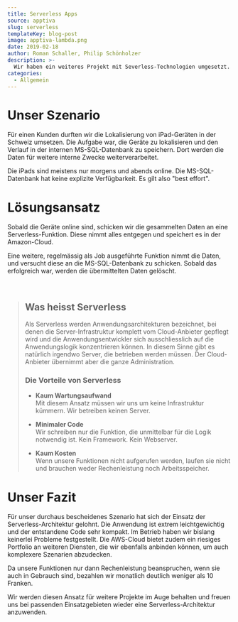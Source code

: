 ```yaml
---
title: Serverless Apps
source: apptiva
slug: serverless
templateKey: blog-post
image: apptiva-lambda.png
date: 2019-02-18
author: Roman Schaller, Philip Schönholzer
description: >-
  Wir haben ein weiteres Projekt mit Severless-Technologien umgesetzt. Folgende Erfahrungen haben wir damit gesammelt.
categories:
  - Allgemein
---
```


# Unser Szenario

Für einen Kunden durften wir die Lokalisierung von iPad-Geräten in der Schweiz umsetzen. Die Aufgabe war, die Geräte zu lokalisieren und den Verlauf in der internen MS-SQL-Datenbank zu speichern. Dort werden die Daten für weitere interne Zwecke weiterverarbeitet.

Die iPads sind meistens nur morgens und abends online. Die MS-SQL-Datenbank hat keine explizite Verfügbarkeit. Es gilt also "best effort".

# Lösungsansatz

Sobald die Geräte online sind, schicken wir die gesammelten Daten an eine Serverless-Funktion. Diese nimmt alles entgegen und speichert es in der Amazon-Cloud.

Eine weitere, regelmässig als Job ausgeführte Funktion nimmt die Daten, und versucht diese an die MS-SQL-Datenbank zu schicken. Sobald das erfolgreich war, werden die übermittelten Daten gelöscht.

&nbsp;

> ## Was heisst Serverless
>
> Als Serverless werden Anwendungsarchitekturen bezeichnet, bei denen die Server-Infrastruktur komplett vom Cloud-Anbieter gepflegt wird und die Anwendungsentwickler sich ausschliesslich auf die Anwendungslogik konzentrieren können. In diesem Sinne gibt es natürlich irgendwo Server, die betrieben werden müssen. Der Cloud-Anbieter übernimmt aber die ganze Administration.
>
> ### Die Vorteile von Serverless
>
> - **Kaum Wartungsaufwand**  
>   Mit diesem Ansatz müssen wir uns um keine Infrastruktur kümmern. Wir betreiben keinen Server.
>
> - **Minimaler Code**  
>   Wir schreiben nur die Funktion, die unmittelbar für die Logik notwendig ist. Kein Framework. Kein Webserver.
>
> - **Kaum Kosten**  
>   Wenn unsere Funktionen nicht aufgerufen werden, laufen sie nicht und brauchen weder Rechenleistung noch Arbeitsspeicher.

# Unser Fazit

Für unser durchaus bescheidenes Szenario hat sich der Einsatz der Serverless-Architektur gelohnt. Die Anwendung ist extrem leichtgewichtig und der entstandene Code sehr kompakt. Im Betrieb haben wir bislang keinerlei Probleme festgestellt. Die AWS-Cloud bietet zudem ein riesiges Portfolio an weiteren Diensten, die wir ebenfalls anbinden können, um auch komplexere Szenarien abzudecken.

Da unsere Funktionen nur dann Rechenleistung beanspruchen, wenn sie auch in Gebrauch sind, bezahlen wir monatlich deutlich weniger als 10 Franken.

Wir werden diesen Ansatz für weitere Projekte im Auge behalten und freuen uns bei passenden Einsatzgebieten wieder eine Serverless-Architektur anzuwenden.
